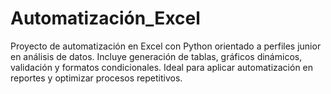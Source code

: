 # Automatización_Excel
Proyecto de automatización en Excel con Python orientado a perfiles junior en análisis de datos. Incluye generación de tablas, gráficos dinámicos, validación y formatos condicionales. Ideal para aplicar automatización en reportes y optimizar procesos repetitivos.
